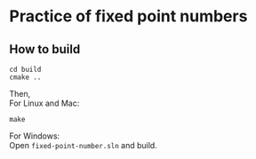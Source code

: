 # Practice of fixed point numbers

## How to build

```
cd build
cmake ..
```

Then,  
For Linux and Mac:

```
make
```

For Windows:  
Open `fixed-point-number.sln` and build.
